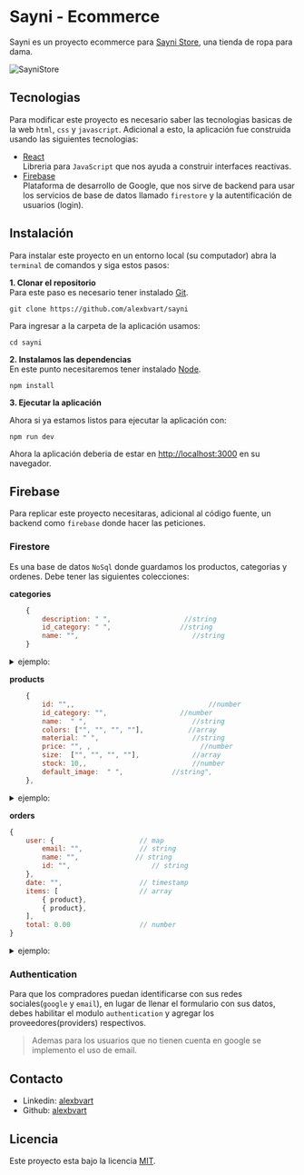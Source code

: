 # Sayni - Ecommerce
Sayni es un proyecto ecommerce para [Sayni Store](https://www.instagram.com/sayni.pe/), una tienda de ropa para dama. 

![SayniStore](https://i.ibb.co/rvTR9z5/iphone-multiple-screens-mockup.png)

## Tecnologias
Para modificar este proyecto es necesario saber las tecnologias basicas de la web `html`, `css` y `javascript`. Adicional a esto, la aplicación fue construida usando las siguientes tecnologias:

* [React](https://reactjs.org/) \
Libreria para `JavaScript` que nos ayuda a construir interfaces reactivas.
* [Firebase](https://firebase.google.com/) \
Plataforma de desarrollo de Google, que nos sirve de backend para usar los servicios de base de datos llamado `firestore` y la autentificación de usuarios (login).


## Instalación
Para instalar este proyecto en un entorno local (su computador) abra la `terminal` de comandos y siga estos pasos:

**1. Clonar el repositorio** \
Para este paso es necesario tener instalado [Git](https://git-scm.com/).
``` shell
git clone https://github.com/alexbvart/sayni
```
Para ingresar a la carpeta de la aplicación usamos:
``` shell
cd sayni
```
**2. Instalamos las dependencias**\
En este punto necesitaremos tener instalado [Node](https://nodejs.org/en/).
``` shell
npm install
```


**3. Ejecutar la aplicación**

Ahora si ya estamos listos para ejecutar la aplicación con:

``` shell
npm run dev
```
Ahora la aplicación deberia de estar en [http://localhost:3000](http://localhost:3000) en su navegador.

## Firebase
Para replicar este proyecto necesitaras, adicional al código fuente, un backend como `firebase` donde hacer las peticiones.

### Firestore
Es una base de datos `NoSql` donde guardamos los productos, categorias y ordenes. Debe tener las siguientes colecciones:

**categories**
```javascript
    {
        description: " ",                  //string
        id_category: " ",                 //string
        name: "",                            //string
    }
```
<details>
<summary>ejemplo:</summary>

```javascript
    {
        description: "Esencial para este invierno",
        id_category: "1",
        name: "Poleras",
    }
```
</details>

**products**
```javascript
    {
        id: "",,                                 //number
        id_category: "",                  //number
        name:  " ",                          //string
        colors: ["", "", "", ""],           //array
        material: " ",                       //string
        price: "", ,                           //number
        size:  ["", "", "", ""],             //array
        stock: 10,,                          //number
        default_image:  " ",            //string",
    },
```
<details>
<summary>ejemplo:</summary>

```javascript
    {
        id: 2,
        id_category: "1",
        name: "Polera Oversize",
        colors: ["Celeste Bb", "Lila Bb", "Negro", "Lacre", "Rosa Oscuro", "Melange"],
        material: "Franela Reactiva",
        price: 65,
        size: ["S", "M", "L"],
        stock: 10,
        default_image: "https://gamarraclick.com/5996-large_default/polera-franela-reactiva-palo-rosa.jpg",
    },
```
</details>

**orders**
```javascript
{
    user: {                     // map
        email: "",              // string
        name: "",              // string
        id: "",                    // string
    },
    date: "",                   // timestamp
    items: [                    // array
        { product},
        { product},
    ],
    total: 0.00                 // number
}
```
<details>
<summary>ejemplo:</summary>

```javascript
{
    user: {
        email: "gianella@sayni.com",
        name: "Gianella Briones",
        id: "1985765321",
    },
    date: "Jan 30, 2022 at 1:08:53 PM UTC-5",
    items: [
        { }, { }
    ],
    total: 120
}
```
</details>

### Authentication
Para que los compradores puedan identificarse con sus redes sociales(`google` y `email`), en lugar de llenar el formulario con sus datos, debes habilitar el modulo `authentication` y agregar los proveedores(providers) respectivos.

>  Ademas para los usuarios que no tienen cuenta en google se implemento el uso de email.

## Contacto
* Linkedin: [alexbvart](https://www.linkedin.com/in/alexbvart/)
* Github: [alexbvart](https://github.com/alexbvart)

##  Licencia
Este proyecto esta bajo la licencia [MIT](/LICENCE).